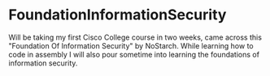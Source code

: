 # FoundationInformationSecurity

Will be taking my first Cisco College course in two weeks, came across this 
"Foundation Of Information Security" by NoStarch. While learning how to code
in assembly I will also pour sometime into learning the foundations of 
information security. 




